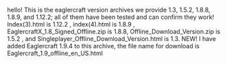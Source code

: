 hello! This is the eaglercraft version archives
we provide 1.3, 1.5.2, 1.8.8, 1.8.9, and 1.12.2; all of them have been tested and can confirm they work!
Index(3).html is 1.12.2
, index(4).html is 1.8.9
, EaglercraftX_1.8_Signed_Offline.zip is 1.8.8, 
Offline_Download_Version.zip is 1.5.2
, and Singleplayer_Offline_Download_Version.html is 1.3.
NEW! I have added Eaglercraft 1.9.4 to this archive, the file name for download is Eaglercraft_1.9_offline_en_US.html
